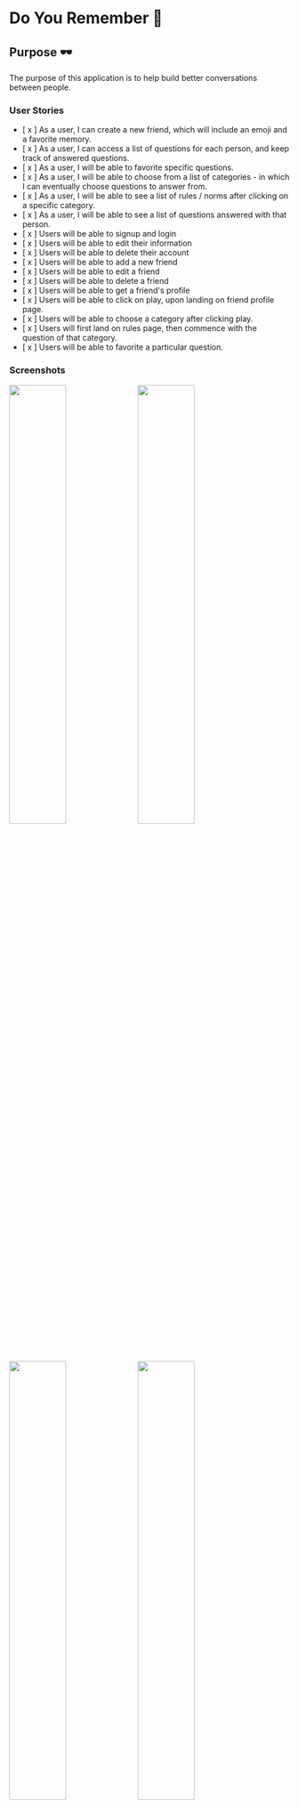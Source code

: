 # Do You Remember :rocket:

## Purpose :dark_sunglasses:

The purpose of this application is to help build better conversations between people. 

### User Stories

- [ x ] As a user, I can create a new friend, which will include an emoji and a favorite memory. 
- [ x ] As a user, I can access a list of questions for each person, and keep track of answered questions. 
- [ x ] As a user, I will be able to favorite specific questions. 
- [ x ] As a user, I will be able to choose from a list of categories - in which I can eventually choose questions to answer from. 
- [ x ] As a user, I will be able to see a list of rules / norms after clicking on a specific category.
- [ x ] As a user, I will be able to see a list of questions answered with that person. 
- [ x ] Users will be able to signup and login
- [ x ] Users will be able to edit their information
- [ x ] Users will be able to delete their account
- [ x ] Users will be able to add a new friend
- [ x ] Users will be able to edit a friend
- [ x ] Users will be able to delete a friend
- [ x ] Users will be able to get a friend's profile
- [ x ] Users will be able to click on play, upon landing on friend profile page.
- [ x ] Users will be able to choose a category after clicking play.
- [ x ] Users will first land on rules page, then commence with the question of that category.
- [ x ] Users will be able to favorite a particular question.

### Screenshots

<img src="https://www.dropbox.com/s/s2weeld6z3y1g5h/cover.png?raw=1" width="45%"></img> 
<img src="https://www.dropbox.com/s/4l08d0yttz8atwn/addfriend.png?raw=1" width="45%"></img> 
<img src="https://www.dropbox.com/s/nev5oyor7d5zbs0/about1.png?raw=1" width="45%"></img> 
<img src="https://www.dropbox.com/s/5uwizse3bhbs5e1/home1.png?raw=1" width="45%"></img> 
<img src="https://www.dropbox.com/s/d4en28gwngvw73z/categories.png?raw=1" width="45%"></img> 
<img src="https://www.dropbox.com/s/5iuy2va3g6ndqya/home2.png?raw=1" width="45%"></img> 

### Where it fits :paperclip:

![SQL Diagram](./sql.png)
```
user {
    id
    email
    password
    spotify_id
    spotify_access_token
    timestamp
}
```
```
category {
    id
    name
    timestamp
}
```
```
user_friend {
    id
    user_id (foreign)
    name
    emoji
    wishful_city
    fav_memory
    timestamp
}
```
```
question {
    id
    category_id
    question_string
    photo_url
    timestamp
}
```
```
user_friend_all_questions {
    id
    user_id
    user_friend_id
    question_id
    answered
    timestamp
}
```

#### Common Errors

##### Testing Routes

-   [ ] When testing routes, make sure you type in http instead of https, as https has the certificate (and has a layer of additional security that HTTP does not have)

### How to run this package

```
npm install
```

```
node app.js
```
## Backend

| Done? | Method | Table                     |                       Route                        |                     How it works                      | How it fits                                            |
| ----- | ------ | ------------------------- | :------------------------------------------------: | :---------------------------------------------------: | ------------------------------------------------------ |
| x     | GET    | user_table                |                     /api/user                      |                     get all users                     | Admin purposes                                         |
| x     | GET    | user_table                |                 /api/user/:user_id                 |                     get one user                      | See the profile of a user                              |
| x     | POST   | user_table                |                    /api/adduser                    |                       add user                        | Signing up                                             |
| x     | PUT    | user_table                |                 /api/user/:user_id                 |                       edit user                       | Editing user profile                                   |
| x     | DELETE | user_table                |                 /api/user/:user_id                 |                      delete user                      | Deleting user                                          |
| x     | GET    | user_friend               |                    /api/friend                     |                    get all friends                    | For profile page                                       |
| x     | GET    | user_friend               |               /api/friend/:friend_id               |                    get one friend                     | See friend's page                                      |
| x     | POST   | user_friend               |                    /api/friend                     |                     add a friend                      | Adding a new friend on home page                       |
| x     | PUT    | user_friend               |               /api/friend/:friend_id               |                     edit a friend                     | Editing friend profile                                 |
| x     | DELETE | user_friend               |               /api/friend/:friend_id               |                    delete a friend                    | Deleting friend profile page                           |
| x     | GET    | question                  |                   /api/question                    |                   get all questions                   | Get all questions                                      |
| x     | GET    | question                  |             /api/category/:categoryId              |       get all questions from specific category        | Get all questions from this category id                |
| x     | GET    | question                  |             /api/question/:questionId              |                Get a specific question                | Grabbing a specific question                           |
| x     | POST   | user_friend_all_questions |         /api/user_friend_all_questions/add         | Incoming has id, user_id, user_friend_id, question_id | Marking a question as answered                         |
| x     | GET    | user_friend_all_questions |           /api/user_friend_all_questions           |   Getting all the data regarding answered questions   | Reference                                              |
| x     | GET    | user_friend_all_questions | /api/user_friend_all_questions/:user_id/:friend_id |    Get all the questions between a user and friend    | See all the answered questions between user and friend |
| x     |        | user_friend_all_questions |           /api/user_friend_all_questions           |                                                       |                                                        |
|       |        | user_friend_all_questions |                                                    |                                                       |                                                        |

## Sprint :athletic_shoe:

| Done? | Component                                 | Priority | Estimated Time | Actual Time |
| ----- | ----------------------------------------- | :------: | :------------: | :---------: |
| x     | Complete JSON Files (Data)                |    H     |                |             |
| x     | Create backend and ensure all routes work |    M     |     3 days     |   3 days    |
|       |                                           |          |                |             |
|       |                                           |          |                |             |

Documentation:

## Issues and Resolutions :flashlight:

**ERROR**: :gear:
**RESOLUTION**: :key:

| Issue                | Where it occurs | Possible solution | Actual solution |
| -------------------- | :-------------: | :---------------: | :-------------: |
| Creating a checklist |        H        |       2hrs        |     2.5hrs      |

#### What is one thing that I learned from doing this project? :books:

#### Credits :recycle:

[Jest](https://jestjs.io/)


### Ongoing To Dos

Hard To Dos:

-   [ x ] Implement authorization for the application

    -   Check the previous example on github
    -   Github download it, play with it, then try to implement authorization on your application
    -   Initial error: not sure how to redirect after login (needed to access /home/id) - turns out just needed to read documentation

-   [ ] Implement spotify passport.js

    -   Check out an example on github
    -   Github download it, play with it, then try to implement authorization on your application

-   [ ] Write route tests

    -   Check out supertest application

-   [ ] Write data tests
    -   Check out an example on github
    -   Github download it
    -   Play with it
    -   Try to implement it

Soft To Dos:

-   [ ] Home page, change the sign up / login button to match the blue on the picture
-   [ ] Login button on home page - change to yellow or red outline
-   [ ] Spotify png

-   [ x ] Change the navbar to white on the question page and the category page

-   [ ] Write the about description
-   [ ] Write the add friend description
-   [ ] Write the rules description

-   [ ] Images of each picture

    -   Put each picture on dropbox, giving it an id
    -   Then copy all of urls and put it in the seed data accordingly

-   [ ] Ripples when you press favorite

    -   [ ] Check out the ripples example on code pen / the previous jquery example with anubhav was asking you about it
    -   [ ] Implement the ripple

-   [ ] Ripples when you press done
-   [ ] Thickness of friend reflects the

Versioning Upgrades:

-   [ ] Be able to edit friend

    -   Create form page to edit friend - the user id and friend id should be in the params
    -   Upon submission, collect the params, and then update the friend accordingly

-   [ ] Be able to see profile page

    -   Make sure profile page can render the data well first
    -   Reroute the play button to profile/userid/friendid
    -   Be able to see picture

-   [ ] Create theme table -> can change theme

    -   Create different outlines for the different themes that you have
    -   Theme would encompass:
        -   Question page
        -   Category page
        -   Profile page

-   [ ] Create spotify_friend table -> can associate spotify account

    -   Create spotify_playlist table
        -   Id
        -   User Id
        -   Create spotify playlist with that friend

-   [ ] Be able to create a story together with the friend
    -   Create a story table
    -   That could replace the current user_friend table

#### Starting a Project

-   How can you start a project?
-   How to use github
    -   How to push / pull
    -   Merge
    -   Making a backup 
-   Working with a group
    -   How to assign tasks
    -   How to work together with other developers
    -   Setting expectations for code
    -   What it looks like
    -   Roles
    -   
